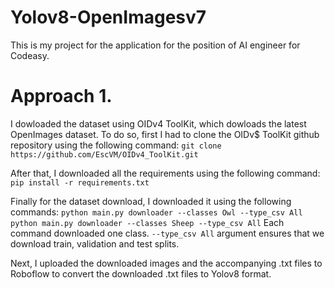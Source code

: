 # Yolov8-OpenImagesv7
This is my project for the application for the position of AI engineer for Codeasy.

# Approach 1.
I dowloaded the dataset using OIDv4 ToolKit, which dowloads the latest OpenImages dataset.
To do so, first I had to clone the OIDv$ ToolKit github repository using the following command:
`git clone https://github.com/EscVM/OIDv4_ToolKit.git`

After that, I downloaded all the requirements using the following command:
`pip install -r requirements.txt`

Finally for the dataset download, I downloaded it using the following commands:
`python main.py downloader --classes Owl --type_csv All`
`python main.py downloader --classes Sheep --type_csv All`
Each command downloaded one class. `--type_csv All` argument ensures that we download train, validation and test splits.

Next, I uploaded the downloaded images and the accompanying .txt files to Roboflow to convert the downloaded .txt files to Yolov8 format.

